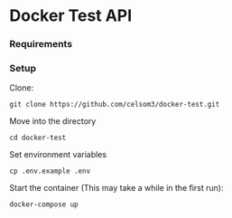 # Docker Test API

### Requirements


### Setup

Clone:

`git clone https://github.com/celsom3/docker-test.git`

Move into the directory

`cd docker-test`

Set environment variables

`cp .env.example .env`

Start the container (This may take a while in the first run):

`docker-compose up`
